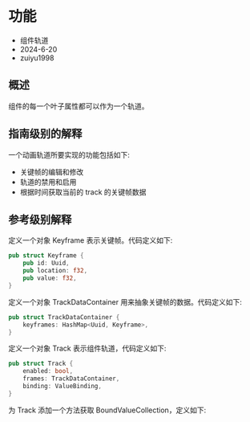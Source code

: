# 功能

- 组件轨道
- 2024-6-20
- zuiyu1998

## 概述

组件的每一个叶子属性都可以作为一个轨道。

## 指南级别的解释

一个动画轨道所要实现的功能包括如下:

- 关键帧的编辑和修改
- 轨道的禁用和启用
- 根据时间获取当前的 track 的关键帧数据

## 参考级别解释

定义一个对象 Keyframe 表示关键帧。代码定义如下:

```rust
pub struct Keyframe {
    pub id: Uuid,
    pub location: f32,
    pub value: f32,
}

```

定义一个对象 TrackDataContainer 用来抽象关键帧的数据。代码定义如下:

```rust
pub struct TrackDataContainer {
    keyframes: HashMap<Uuid, Keyframe>,
}

```

定义一个对象 Track 表示组件轨道，代码定义如下:

```rust
pub struct Track {
    enabled: bool,
    frames: TrackDataContainer,
    binding: ValueBinding,
}
```

为 Track 添加一个方法获取 BoundValueCollection，定义如下:

```rust

```
